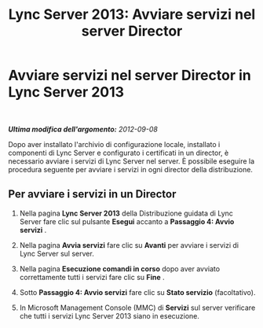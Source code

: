 ﻿---
title: 'Lync Server 2013: Avviare servizi nel server Director'
TOCTitle: Avviare servizi nel server Director
ms:assetid: 095b13e1-e788-4b80-93fa-5c5e7498678b
ms:mtpsurl: https://technet.microsoft.com/it-it/library/Gg398146(v=OCS.15)
ms:contentKeyID: 49299616
ms.date: 08/24/2015
mtps_version: v=OCS.15
ms.translationtype: HT
---

# Avviare servizi nel server Director in Lync Server 2013

 

_**Ultima modifica dell'argomento:** 2012-09-08_

Dopo aver installato l'archivio di configurazione locale, installato i componenti di Lync Server e configurato i certificati in un director, è necessario avviare i servizi di Lync Server nel server. È possibile eseguire la procedura seguente per avviare i servizi in ogni director della distribuzione.

## Per avviare i servizi in un Director

1.  Nella pagina **Lync Server 2013** della Distribuzione guidata di Lync Server fare clic sul pulsante **Esegui** accanto a **Passaggio 4: Avvio servizi** .

2.  Nella pagina **Avvia servizi** fare clic su **Avanti** per avviare i servizi di Lync Server sul server.

3.  Nella pagina **Esecuzione comandi in corso** dopo aver avviato correttamente tutti i servizi fare clic su **Fine** .

4.  Sotto **Passaggio 4: Avvio servizi** fare clic su **Stato servizio** (facoltativo).

5.  In Microsoft Management Console (MMC) di **Servizi** sul server verificare che tutti i servizi Lync Server 2013 siano in esecuzione.

